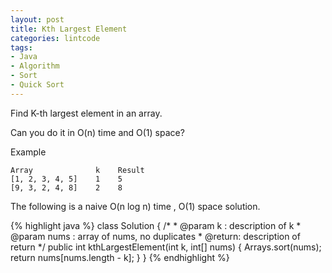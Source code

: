 ```yaml
---
layout: post
title: Kth Largest Element
categories: lintcode
tags:
- Java
- Algorithm
- Sort
- Quick Sort
---
```


Find K-th largest element in an array.

Can you do it in O(n) time and O(1) space?

Example

```
Array              k    Result
[1, 2, 3, 4, 5]    1    5
[9, 3, 2, 4, 8]    2    8
```

The following is a naive O(n log n) time , O(1) space solution.

{% highlight java %}
class Solution {
    /*
     * @param k : description of k
     * @param nums : array of nums, no duplicates
     * @return: description of return
     */
    public int kthLargestElement(int k, int[] nums) {
        Arrays.sort(nums);
        return nums[nums.length - k];
    }
}
{% endhighlight %}